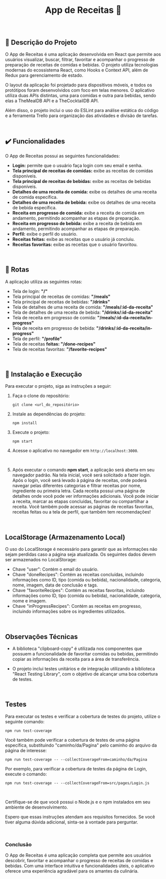 # <p align="center">App de Receitas 📌</p>

<br>

## 🚀 Descrição do Projeto

O App de Receitas é uma aplicação desenvolvida em React que permite aos usuários visualizar, buscar, filtrar, favoritar e acompanhar o progresso de preparação de receitas de comidas e bebidas. O projeto utiliza tecnologias modernas do ecossistema React, como Hooks e Context API, além de Redux para gerenciamento de estado. 

O layout da aplicação foi projetado para dispositivos móveis, e todos os protótipos foram desenvolvidos com foco em telas menores. O aplicativo utiliza duas APIs distintas, uma para comidas e outra para bebidas, sendo elas a TheMealDB API e a TheCocktailDB API.

Além disso, o projeto inclui o uso do ESLint para análise estática do código e a ferramenta Trello para organização das atividades e divisão de tarefas.

<br>

##  ✔️ Funcionalidades

O App de Receitas possui as seguintes funcionalidades:

- **Login:** permite que o usuário faça login com seu email e senha.
- **Tela principal de receitas de comidas:** exibe as receitas de comidas disponíveis.
- **Tela principal de receitas de bebidas:** exibe as receitas de bebidas disponíveis.
- **Detalhes de uma receita de comida:** exibe os detalhes de uma receita de comida específica.
- **Detalhes de uma receita de bebida:** exibe os detalhes de uma receita de bebida específica.
- **Receita em progresso de comida:** exibe a receita de comida em andamento, permitindo acompanhar as etapas de preparação.
- **Receita em progresso de bebida:** exibe a receita de bebida em andamento, permitindo acompanhar as etapas de preparação.
- **Perfil:** exibe o perfil do usuário.
- **Receitas feitas:** exibe as receitas que o usuário já concluiu.
- **Receitas favoritas:** exibe as receitas que o usuário favoritou.

<br>

## :construction: Rotas

A aplicação utiliza as seguintes rotas:

- Tela de login: **"/"**
- Tela principal de receitas de comidas: **"/meals"**
- Tela principal de receitas de bebidas: **"/drinks"**
- Tela de detalhes de uma receita de comida: **"/meals/:id-da-receita"**
- Tela de detalhes de uma receita de bebida: **"/drinks/:id-da-receita"**
- Tela de receita em progresso de comida: **"/meals/:id-da-receita/in-progress"**
- Tela de receita em progresso de bebida: **"/drinks/:id-da-receita/in-progress"**
- Tela de perfil: **"/profile"**
- Tela de receitas **feitas: "/done-recipes"**
- Tela de receitas favoritas: **"/favorite-recipes"**

<br>

## :briefcase: Instalação e Execução

Para executar o projeto, siga as instruções a seguir:

1. Faça o clone do repositório:

   ```
   git clone <url_do_repositório>
   ```

2. Instale as dependências do projeto:

   ```
   npm install
   ```

3. Execute o projeto:

   ```
   npm start
   ```

4. Acesse o aplicativo no navegador em `http://localhost:3000`.

<br>

5. Após executar o comando **npm start**, a aplicação será aberta em seu navegador padrão. Na tela inicial, você será solicitado a fazer login. Após o login, você será levado à página de receitas, onde poderá navegar pelas diferentes categorias e filtrar receitas por nome, ingrediente ou primeira letra. Cada receita possui uma página de detalhes onde você pode ver informações adicionais. Você pode iniciar a receita, marcar as etapas concluídas, favoritar ou compartilhar a receita. Você também pode acessar as páginas de receitas favoritas, receitas feitas ou a tela de perfil, que também tem recomendações!


<br>

## LocalStorage (Armazenamento Local)

O uso do LocalStorage é necessário para garantir que as informações não sejam perdidas caso a página seja atualizada.
Os seguintes dados devem ser armazenados no LocalStorage:

- Chave "user": Contém o email do usuário.
- Chave "doneRecipes": Contém as receitas concluídas, incluindo informações como ID, tipo (comida ou bebida), nacionalidade, categoria, nome, imagem, data de conclusão e tags.
- Chave "favoriteRecipes": Contém as receitas favoritas, incluindo informações como ID, tipo (comida ou bebida), nacionalidade, categoria, nome e imagem.
- Chave "inProgressRecipes": Contém as receitas em progresso, incluindo informações sobre os ingredientes utilizados.

<br>

## Observações Técnicas

- A biblioteca "clipboard-copy" é utilizada nos componentes que possuem a funcionalidade de favoritar comidas ou bebidas, permitindo copiar as informações da receita para a área de transferência.

- O projeto inclui testes unitários e de integração utilizando a biblioteca "React Testing Library", com o objetivo de alcançar uma boa cobertura de testes.

<br>

## Testes

Para executar os testes e verificar a cobertura de testes do projeto, utilize o seguinte comando:

```
npm run test-coverage
```

Você também pode verificar a cobertura de testes de uma página específica, substituindo "caminho/da/Pagina" pelo caminho do arquivo da página de interesse:

```
npm run test-coverage -- --collectCoverageFrom=caminho/da/Pagina
```

Por exemplo, para verificar a cobertura de testes da página de Login, execute o comando:

```
npm run test-coverage -- --collectCoverageFrom=src/pages/Login.js
```
<br>

Certifique-se de que você possui o Node.js e o npm instalados em seu ambiente de desenvolvimento.

Espero que essas instruções atendam aos requisitos fornecidos. Se você tiver alguma dúvida adicional, sinta-se à vontade para perguntar.

<br>

### Conclusão

O App de Receitas é uma aplicação completa que permite aos usuários descobrir, favoritar e acompanhar o progresso de receitas de comidas e bebidas. Com uma interface intuitiva e funcionalidades úteis, o aplicativo oferece uma experiência agradável para os amantes da culinária.
